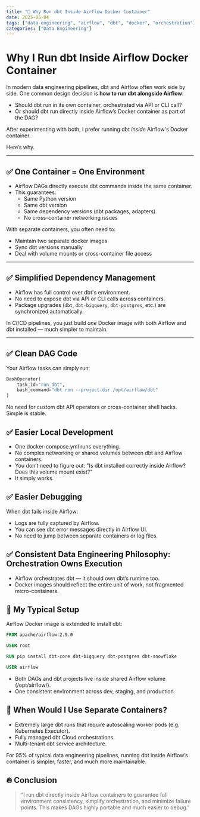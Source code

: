 ```yaml
---
title: "🧚 Why Run dbt Inside Airflow Docker Container"
date: 2025-06-04
tags: ["data-engineering", "airflow", "dbt", "docker", "orchestration"]
categories: ["Data Engineering"]
---
```


# Why I Run dbt Inside Airflow Docker Container

In modern data engineering pipelines, dbt and Airflow often work side by side. One common design decision is **how to run dbt alongside Airflow**:

- Should dbt run in its own container, orchestrated via API or CLI call?
- Or should dbt run directly inside Airflow’s Docker container as part of the DAG?

After experimenting with both, I prefer running dbt *inside* Airflow's Docker container.  

Here’s why.

---

## ✅ One Container = One Environment

- Airflow DAGs directly execute dbt commands inside the same container.
- This guarantees:
  - Same Python version
  - Same dbt version
  - Same dependency versions (dbt packages, adapters)
  - No cross-container networking issues

With separate containers, you often need to:

- Maintain two separate docker images
- Sync dbt versions manually
- Deal with volume mounts or cross-container file access

---

## ✅ Simplified Dependency Management

- Airflow has full control over dbt's environment.
- No need to expose dbt via API or CLI calls across containers.
- Package upgrades (`dbt`, `dbt-bigquery`, `dbt-postgres`, etc.) are synchronized automatically.

In CI/CD pipelines, you just build *one* Docker image with both Airflow and dbt installed — much simpler to maintain.

---

## ✅ Clean DAG Code

Your Airflow tasks can simply run:

```python
BashOperator(
    task_id="run_dbt",
    bash_command="dbt run --project-dir /opt/airflow/dbt"
)
```

No need for custom dbt API operators or cross-container shell hacks.
Simple is stable.

## ✅ Easier Local Development
- One docker-compose.yml runs everything.
- No complex networking or shared volumes between dbt and Airflow containers.
- You don’t need to figure out: "Is dbt installed correctly inside Airflow? Does this volume mount exist?"
- It simply works.

## ✅ Easier Debugging
When dbt fails inside Airflow:
- Logs are fully captured by Airflow.
- You can see dbt error messages directly in Airflow UI.
- No need to jump between separate containers or log files.

## ✅ Consistent Data Engineering Philosophy: Orchestration Owns Execution
- Airflow orchestrates dbt — it should own dbt’s runtime too.
- Docker images should reflect the entire unit of work, not fragmented micro-containers.

## 🔧 My Typical Setup
Airflow Docker image is extended to install dbt:
```dockerfile
FROM apache/airflow:2.9.0

USER root

RUN pip install dbt-core dbt-bigquery dbt-postgres dbt-snowflake

USER airflow
```
- Both DAGs and dbt projects live inside shared Airflow volume (/opt/airflow/).
- One consistent environment across dev, staging, and production.

## 🚀 When Would I Use Separate Containers?
- Extremely large dbt runs that require autoscaling worker pods (e.g. Kubernetes Executor).
- Fully managed dbt Cloud orchestrations.
- Multi-tenant dbt service architecture.

For 95% of typical data engineering pipelines, running dbt inside Airflow’s container is simpler, faster, and much more maintainable.

## 🔥 Conclusion
> “I run dbt directly inside Airflow containers to guarantee full environment consistency, simplify orchestration, and minimize failure points. This makes DAGs highly portable and much easier to debug.”

